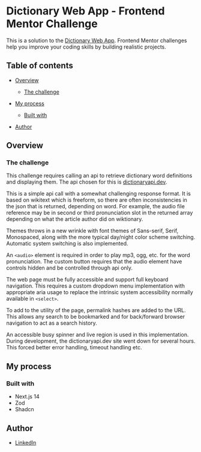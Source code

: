 # Dictionary Web App - Frontend Mentor Challenge

This is a solution to the [Dictionary Web App](https://www.frontendmentor.io/challenges/dictionary-web-app-h5wwnyuKFL). Frontend Mentor challenges help you improve your coding skills by building realistic projects.

## Table of contents

- [Overview](#overview)

  - [The challenge](#the-challenge)

- [My process](#my-process)

  - [Built with](#built-with)

- [Author](#author)

## Overview

### The challenge

This challenge requires calling an api to retrieve dictionary word definitions and displaying them. The api chosen for this is [dictionaryapi.dev](https://dictionaryapi.dev).

This is a simple api call with a somewhat challenging response format. It is based on wikitext which is freeform, so there are often inconsistencies in the json that is returned, depending on word. For example, the audio file reference may be in second or third pronunciation slot in the returned array depending on what the article author did on wiktionary.

Themes throws in a new wrinkle with font themes of Sans-serif, Serif, Monospaced, along with the more typical day/night color scheme switching. Automatic system switching is also implemented.

An `<audio>` element is required in order to play mp3, ogg, etc. for the word pronunciation. The custom button requires that the audio element have controls hidden and be controlled through api only.

The web page must be fully accessible and support full keyboard navigation. This requires a custom dropdown menu implementation with appropriate aria usage to replace the intrinsic system accessibility normally available in `<select>`.

To add to the utility of the page, permalink hashes are added to the URL. This allows any search to be bookmarked and for back/forward browser navigation to act as a search history.

An accessible busy spinner and live region is used in this implementation. During development, the dictionaryapi.dev site went down for several hours. This forced better error handling, timeout handling etc.

## My process

### Built with

- Next.js 14
- Zod
- Shadcn

## Author

- [LinkedIn](https://www.linkedin.com/in/katlegomabaso/)
